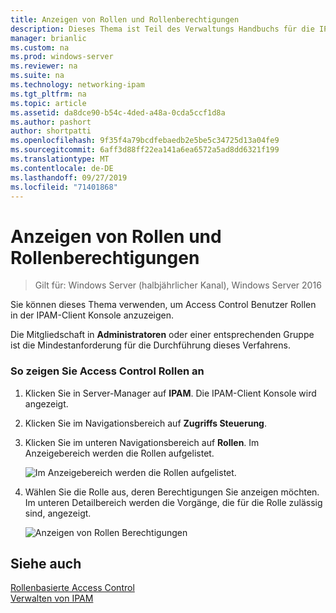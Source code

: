 ```yaml
---
title: Anzeigen von Rollen und Rollenberechtigungen
description: Dieses Thema ist Teil des Verwaltungs Handbuchs für die IP-Adressverwaltung (IPAM) in Windows Server 2016.
manager: brianlic
ms.custom: na
ms.prod: windows-server
ms.reviewer: na
ms.suite: na
ms.technology: networking-ipam
ms.tgt_pltfrm: na
ms.topic: article
ms.assetid: da8dce90-b54c-4ded-a48a-0cda5ccf1d8a
ms.author: pashort
author: shortpatti
ms.openlocfilehash: 9f35f4a79bcdfebaedb2e5be5c34725d13a04fe9
ms.sourcegitcommit: 6aff3d88ff22ea141a6ea6572a5ad8dd6321f199
ms.translationtype: MT
ms.contentlocale: de-DE
ms.lasthandoff: 09/27/2019
ms.locfileid: "71401868"
---
```

# <a name="view-roles-and-role-permissions"></a>Anzeigen von Rollen und Rollenberechtigungen

>Gilt für: Windows Server (halbjährlicher Kanal), Windows Server 2016

Sie können dieses Thema verwenden, um Access Control Benutzer Rollen in der IPAM-Client Konsole anzuzeigen.  
  
Die Mitgliedschaft in **Administratoren** oder einer entsprechenden Gruppe ist die Mindestanforderung für die Durchführung dieses Verfahrens.  
  
### <a name="to-view-access-control-roles"></a>So zeigen Sie Access Control Rollen an  
  
1.  Klicken Sie in Server-Manager auf **IPAM**. Die IPAM-Client Konsole wird angezeigt.  
  
2.  Klicken Sie im Navigationsbereich auf **Zugriffs Steuerung**.  
  
3.  Klicken Sie im unteren Navigationsbereich auf **Rollen**. Im Anzeigebereich werden die Rollen aufgelistet.  
  
    ![Im Anzeigebereich werden die Rollen aufgelistet.](../../media/View-Roles-and-Role-Permissions/ipam_ViewRoles_01.jpg)  
  
4.  Wählen Sie die Rolle aus, deren Berechtigungen Sie anzeigen möchten. Im unteren Detailbereich werden die Vorgänge, die für die Rolle zulässig sind, angezeigt.  
  
    ![Anzeigen von Rollen Berechtigungen](../../media/View-Roles-and-Role-Permissions/ipam_ViewRoles_02.jpg)  
  
## <a name="see-also"></a>Siehe auch  
[Rollenbasierte Access Control](Role-based-Access-Control.md)  
[Verwalten von IPAM](Manage-IPAM.md)  
  


